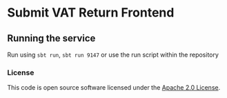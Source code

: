 
# Submit VAT Return Frontend

## Running the service

Run using `sbt run`, `sbt run 9147` or use the run script within the repository

### License
This code is open source software licensed under the [Apache 2.0 License]("http://www.apache.org/licenses/LICENSE-2.0.html").


